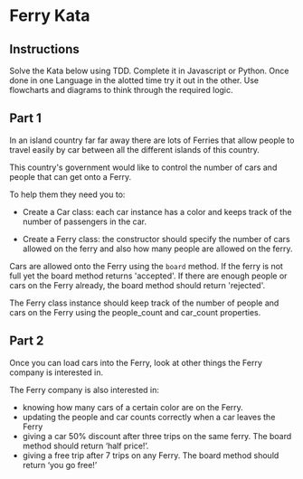 # Ferry Kata

## Instructions

Solve the Kata below using TDD. Complete it in Javascript or Python. Once done in one Language in the alotted time try it out in the other. Use flowcharts and diagrams to think through the required logic.

## Part 1

In an island country far far away there are lots of Ferries that allow people to travel easily by car between all the different islands of this country.

This country's government would like to control the number of cars and people that can get onto a Ferry.

To help them they need you to:

* Create a Car class: each car instance has a color and keeps track of the number of passengers in the car.

* Create a Ferry class: the constructor should specify the number of cars allowed on the ferry and also how many people are allowed on the ferry. 

Cars are allowed onto the Ferry using the `board` method. If the ferry is not full yet the 
board method returns 'accepted'. If there are enough people or cars on the Ferry already, the board method should return 'rejected'.

The Ferry class instance should keep track of the number of people and cars on the Ferry using the people_count and car_count properties.

## Part 2

Once you can load cars into the Ferry, look at other things the Ferry company is interested in.

The Ferry company is also interested in:
* knowing how many cars of a certain color are on the Ferry. 
* updating the people and car counts correctly when a car leaves the Ferry
* giving a car 50% discount after three trips on the same ferry. The board method should return ‘half price!’.
* giving a free trip after 7 trips on any Ferry. The board method should return ‘you go free!’
